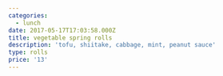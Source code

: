 ```yaml
---
categories:
  - lunch
date: 2017-05-17T17:03:58.000Z
title: vegetable spring rolls
description: 'tofu, shiitake, cabbage, mint, peanut sauce'
type: rolls
price: '13'
---
```





